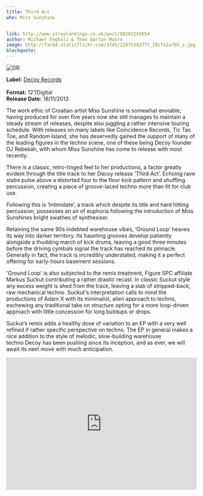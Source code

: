 ```yaml
---
title: Third Act
who: Miss Sunshine


link: http://www.straylandings.co.uk/post/68283241654
author: Michael Feghali & Theo Darton-Moore
image: http://farm4.staticflickr.com/3745/11075343775_10cfe2a705_z.jpg
blockquote:
---
```


![DR](http://farm8.staticflickr.com/7366/11075446826_ac07e4c0ee_t.jpg)

**Label:** [Decoy Records](https://soundcloud.com/decoyrecords)  
<br>**Format:** 12”/Digital
<br>**Release Date:** 18/11/2013

The work ethic of Croatian artist Miss Sunshine is somewhat enviable; having produced for over five years now she still manages to maintain a steady stream of releases, despite also juggling a rather intensive touring schedule. With releases on many labels like Coincidence Records, Tic Tac Toe, and Random Island, she has deservedly gained the support of many of the leading figures in the techno scene, one of these being Decoy founder DJ Rebekah, with whom Miss Sunshine has come to release with most recently.

There is a classic, retro-tinged feel to her productions, a factor greatly evident through the title track to her Decoy release ‘Third Act’. Echoing rave stabs pulse above a distorted four to the floor kick pattern and shuffling percussion, creating a piece of groove-laced techno more than fit for club use.

Following this is ‘Intimidate’, a track which despite its title and hard hitting percussion, possesses an air of euphoria following the introduction of Miss Sunshines bright swathes of synthesiser. 

Retaining the same 90s indebted warehouse vibes, ‘Ground Loop’ heaves its way into darker territory. Its haunting grooves develop patiently alongside a thudding march of kick drums, leaving a good three minutes before the driving cymbals signal the track has reached its pinnacle. Generally in fact, the track is incredibly understated, making it a perfect offering for early-hours basement sessions.

'Ground Loop' is also subjected to the remix treatment, Figure SPC affiliate Markus Suckut contributing a rather drastic recast. In classic Suckut style any excess weight is shed from the track, leaving a slab of stripped-back, raw mechanical techno. Suckut's interpretation calls to mind the productions of Adam X with its minimalist, alien approach to techno, eschewing any traditional take on structure opting for a more loop-driven approach with little concession for long buildups or drops. 

Suckut’s remix adds a healthy dose of variation to an EP with a very well refined if rather specific perspective on techno. The EP in general makes a nice addition to the style of melodic, slow-building warehouse techno Decoy has been pushing since its inception, and as ever, we will await its next move with much anticipation.

<iframe frameborder="no" height="350" scrolling="no" src="https://w.soundcloud.com/player/?url=https%3A//api.soundcloud.com/playlists/12960095" width="100%"></iframe>